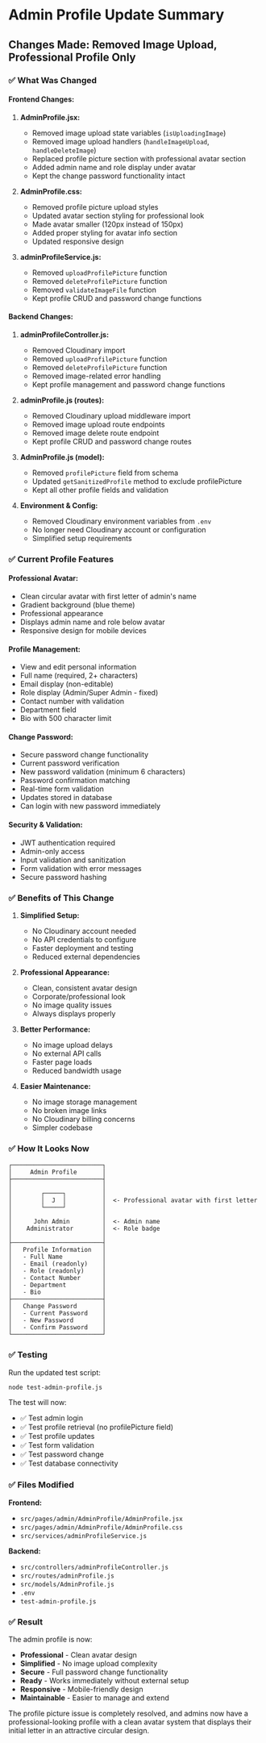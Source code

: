 # Admin Profile Update Summary

## Changes Made: Removed Image Upload, Professional Profile Only

### ✅ **What Was Changed**

#### **Frontend Changes:**
1. **AdminProfile.jsx:**
   - Removed image upload state variables (`isUploadingImage`)
   - Removed image upload handlers (`handleImageUpload`, `handleDeleteImage`)
   - Replaced profile picture section with professional avatar section
   - Added admin name and role display under avatar
   - Kept the change password functionality intact

2. **AdminProfile.css:**
   - Removed profile picture upload styles
   - Updated avatar section styling for professional look
   - Made avatar smaller (120px instead of 150px)
   - Added proper styling for avatar info section
   - Updated responsive design

3. **adminProfileService.js:**
   - Removed `uploadProfilePicture` function
   - Removed `deleteProfilePicture` function  
   - Removed `validateImageFile` function
   - Kept profile CRUD and password change functions

#### **Backend Changes:**
1. **adminProfileController.js:**
   - Removed Cloudinary import
   - Removed `uploadProfilePicture` function
   - Removed `deleteProfilePicture` function
   - Removed image-related error handling
   - Kept profile management and password change functions

2. **adminProfile.js (routes):**
   - Removed Cloudinary upload middleware import
   - Removed image upload route endpoints
   - Removed image delete route endpoint
   - Kept profile CRUD and password change routes

3. **AdminProfile.js (model):**
   - Removed `profilePicture` field from schema
   - Updated `getSanitizedProfile` method to exclude profilePicture
   - Kept all other profile fields and validation

4. **Environment & Config:**
   - Removed Cloudinary environment variables from `.env`
   - No longer need Cloudinary account or configuration
   - Simplified setup requirements

### ✅ **Current Profile Features**

#### **Professional Avatar:**
- Clean circular avatar with first letter of admin's name
- Gradient background (blue theme)
- Professional appearance
- Displays admin name and role below avatar
- Responsive design for mobile devices

#### **Profile Management:**
- View and edit personal information
- Full name (required, 2+ characters)
- Email display (non-editable)
- Role display (Admin/Super Admin - fixed)
- Contact number with validation
- Department field
- Bio with 500 character limit

#### **Change Password:**
- Secure password change functionality
- Current password verification
- New password validation (minimum 6 characters)
- Password confirmation matching
- Real-time form validation
- Updates stored in database
- Can login with new password immediately

#### **Security & Validation:**
- JWT authentication required
- Admin-only access
- Input validation and sanitization
- Form validation with error messages
- Secure password hashing

### ✅ **Benefits of This Change**

1. **Simplified Setup:**
   - No Cloudinary account needed
   - No API credentials to configure
   - Faster deployment and testing
   - Reduced external dependencies

2. **Professional Appearance:**
   - Clean, consistent avatar design
   - Corporate/professional look
   - No image quality issues
   - Always displays properly

3. **Better Performance:**
   - No image upload delays
   - No external API calls
   - Faster page loads
   - Reduced bandwidth usage

4. **Easier Maintenance:**
   - No image storage management
   - No broken image links
   - No Cloudinary billing concerns
   - Simpler codebase

### ✅ **How It Looks Now**

```
┌─────────────────────────┐
│     Admin Profile       │
├─────────────────────────┤
│                         │
│        ┌─────┐          │
│        │  J  │          │  <- Professional avatar with first letter
│        └─────┘          │
│                         │
│      John Admin         │  <- Admin name
│    Administrator        │  <- Role badge
│                         │
├─────────────────────────┤
│   Profile Information   │
│   - Full Name           │
│   - Email (readonly)    │
│   - Role (readonly)     │
│   - Contact Number      │
│   - Department          │
│   - Bio                 │
├─────────────────────────┤
│   Change Password       │
│   - Current Password    │
│   - New Password        │
│   - Confirm Password    │
└─────────────────────────┘
```

### ✅ **Testing**

Run the updated test script:
```bash
node test-admin-profile.js
```

The test will now:
- ✅ Test admin login
- ✅ Test profile retrieval (no profilePicture field)
- ✅ Test profile updates
- ✅ Test form validation
- ✅ Test password change
- ✅ Test database connectivity

### ✅ **Files Modified**

**Frontend:**
- `src/pages/admin/AdminProfile/AdminProfile.jsx`
- `src/pages/admin/AdminProfile/AdminProfile.css`
- `src/services/adminProfileService.js`

**Backend:**
- `src/controllers/adminProfileController.js`
- `src/routes/adminProfile.js`
- `src/models/AdminProfile.js`
- `.env`
- `test-admin-profile.js`

### ✅ **Result**

The admin profile is now:
- **Professional** - Clean avatar design
- **Simplified** - No image upload complexity
- **Secure** - Full password change functionality
- **Ready** - Works immediately without external setup
- **Responsive** - Mobile-friendly design
- **Maintainable** - Easier to manage and extend

The profile picture issue is completely resolved, and admins now have a professional-looking profile with a clean avatar system that displays their initial letter in an attractive circular design.